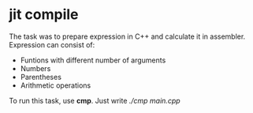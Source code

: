 # jit compile

The task was to prepare expression in C++ and calculate it in assembler.
Expression can consist of:
- Funtions with different number of arguments
- Numbers
- Parentheses
- Arithmetic operations

To run this task, use **cmp**. Just write *./cmp main.cpp* 
